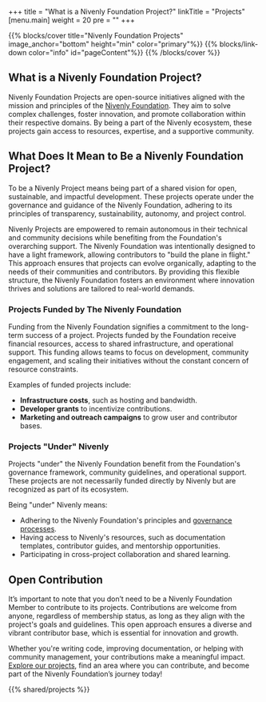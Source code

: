 +++
title = "What is a Nivenly Foundation Project?"
linkTitle = "Projects"
[menu.main]
weight = 20
pre = "<i class='fas fa-gavel pr-2'></i>"
+++

{{% blocks/cover title="Nivenly Foundation Projects" image_anchor="bottom" height="min" color="primary"%}}
{{% blocks/link-down color="info" id="pageContent"%}}
{{% /blocks/cover %}}

<section id="pageContent">
  <div class="container">

# What is a Nivenly Foundation Project?  

Nivenly Foundation Projects are open-source initiatives aligned with the mission and principles of the [Nivenly Foundation](https://nivenly.org/). They aim to solve complex challenges, foster innovation, and promote collaboration within their respective domains. By being a part of the Nivenly ecosystem, these projects gain access to resources, expertise, and a supportive community.  

## What Does It Mean to Be a Nivenly Foundation Project?  

To be a Nivenly Project means being part of a shared vision for open, sustainable, and impactful development. These projects operate under the governance and guidance of the Nivenly Foundation, adhering to its principles of transparency, sustainability, autonomy, and project control.  

Nivenly Projects are empowered to remain autonomous in their technical and community decisions while benefiting from the Foundation's overarching support. The Nivenly Foundation was intentionally designed to have a light framework, allowing contributors to "build the plane in flight." This approach ensures that projects can evolve organically, adapting to the needs of their communities and contributors. By providing this flexible structure, the Nivenly Foundation fosters an environment where innovation thrives and solutions are tailored to real-world demands.  

### Projects Funded by The Nivenly Foundation  

Funding from the Nivenly Foundation signifies a commitment to the long-term success of a project. Projects funded by the Foundation receive financial resources, access to shared infrastructure, and operational support. This funding allows teams to focus on development, community engagement, and scaling their initiatives without the constant concern of resource constraints.  

Examples of funded projects include: 

- **Infrastructure costs**, such as hosting and bandwidth.  
- **Developer grants** to incentivize contributions.  
- **Marketing and outreach campaigns** to grow user and contributor bases.  

### Projects "Under" Nivenly  

Projects "under" the Nivenly Foundation benefit from the Foundation's governance framework, community guidelines, and operational support. These projects are not necessarily funded directly by Nivenly but are recognized as part of its ecosystem.  

Being "under" Nivenly means:  

- Adhering to the Nivenly Foundation's principles and [governance processes](https://nivenly.org/governance/).  
- Having access to Nivenly's resources, such as documentation templates, contributor guides, and mentorship opportunities.  
- Participating in cross-project collaboration and shared learning.  

## Open Contribution  

It’s important to note that you don’t need to be a Nivenly Foundation Member to contribute to its projects. Contributions are welcome from anyone, regardless of membership status, as long as they align with the project's goals and guidelines. This open approach ensures a diverse and vibrant contributor base, which is essential for innovation and growth.  

Whether you're writing code, improving documentation, or helping with community management, your contributions make a meaningful impact. [Explore our projects](https://nivenly.org/projects/), find an area where you can contribute, and become part of the Nivenly Foundation’s journey today!

</div>
<div class="container pt-5">
  {{% shared/projects %}}
</div>
</section>